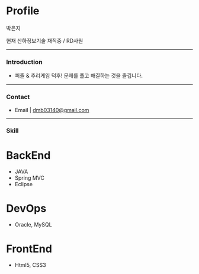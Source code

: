 Profile
==============

박은지

현재 산하정보기술 재직중 / RD사원
*****
### Introduction

* 퍼즐 & 추리게임 덕후! 문제를 풀고 해결하는 것을 즐깁니다.

* * *
### Contact

* Email | dmb03140@gmail.com

* * *
### Skill

# BackEnd

* JAVA
* Spring MVC
* Eclipse

# DevOps

* Oracle, MySQL

# FrontEnd

* Html5, CSS3


